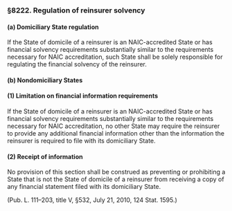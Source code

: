 ### §8222. Regulation of reinsurer solvency ###

#### (a) Domiciliary State regulation ####

If the State of domicile of a reinsurer is an NAIC-accredited State or has financial solvency requirements substantially similar to the requirements necessary for NAIC accreditation, such State shall be solely responsible for regulating the financial solvency of the reinsurer.

#### (b) Nondomiciliary States ####

#### (1) Limitation on financial information requirements ####

If the State of domicile of a reinsurer is an NAIC-accredited State or has financial solvency requirements substantially similar to the requirements necessary for NAIC accreditation, no other State may require the reinsurer to provide any additional financial information other than the information the reinsurer is required to file with its domiciliary State.

#### (2) Receipt of information ####

No provision of this section shall be construed as preventing or prohibiting a State that is not the State of domicile of a reinsurer from receiving a copy of any financial statement filed with its domiciliary State.

(Pub. L. 111–203, title V, §532, July 21, 2010, 124 Stat. 1595.)